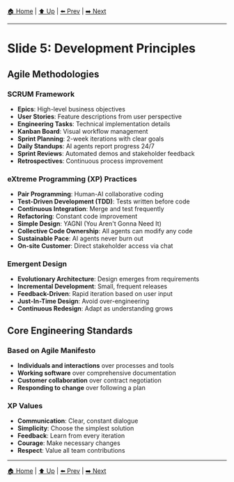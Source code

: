 [🏠 Home](../slide-deck.md) | [⬆️ Up](../slide-deck.md) | [⬅️ Prev](slide-04d-productivity-comparison.md) | [➡️ Next](slide-06-why-it-works.md)

---

# Slide 5: Development Principles

## Agile Methodologies

### SCRUM Framework
- **Epics**: High-level business objectives
- **User Stories**: Feature descriptions from user perspective
- **Engineering Tasks**: Technical implementation details
- **Kanban Board**: Visual workflow management
- **Sprint Planning**: 2-week iterations with clear goals
- **Daily Standups**: AI agents report progress 24/7
- **Sprint Reviews**: Automated demos and stakeholder feedback
- **Retrospectives**: Continuous process improvement

### eXtreme Programming (XP) Practices
- **Pair Programming**: Human-AI collaborative coding
- **Test-Driven Development (TDD)**: Tests written before code
- **Continuous Integration**: Merge and test frequently
- **Refactoring**: Constant code improvement
- **Simple Design**: YAGNI (You Aren't Gonna Need It)
- **Collective Code Ownership**: All agents can modify any code
- **Sustainable Pace**: AI agents never burn out
- **On-site Customer**: Direct stakeholder access via chat

### Emergent Design
- **Evolutionary Architecture**: Design emerges from requirements
- **Incremental Development**: Small, frequent releases
- **Feedback-Driven**: Rapid iteration based on user input
- **Just-In-Time Design**: Avoid over-engineering
- **Continuous Redesign**: Adapt as understanding grows

## Core Engineering Standards

### Based on Agile Manifesto
- **Individuals and interactions** over processes and tools
- **Working software** over comprehensive documentation
- **Customer collaboration** over contract negotiation
- **Responding to change** over following a plan

### XP Values
- **Communication**: Clear, constant dialogue
- **Simplicity**: Choose the simplest solution
- **Feedback**: Learn from every iteration
- **Courage**: Make necessary changes
- **Respect**: Value all team contributions

---

[🏠 Home](../slide-deck.md) | [⬆️ Up](../slide-deck.md) | [⬅️ Prev](slide-04d-productivity-comparison.md) | [➡️ Next](slide-06-why-it-works.md)
